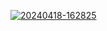 <a href="https://ibb.co/S7dqWtC"><img src="https://i.ibb.co/S7dqWtC/20240418-162825.jpg" alt="20240418-162825" border="0"></a>

